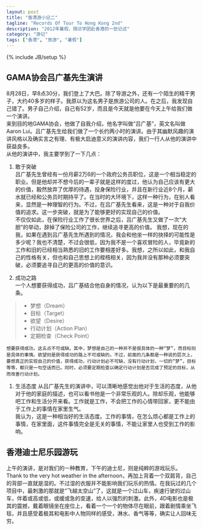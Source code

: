 ```yaml
---
layout: post
title: "香港游小记二"
tagline: "Records Of Tour To Hong Kong 2nd"
description: "2012年暑假，随访学团赴香港的一些记述"
category: "游记"
tags: ["香港", "旅游", "暑假"]
---
```

{% include JB/setup %}

## GAMA协会吕广基先生演讲

8月28日，早8点30分，我们登上了大巴。除了导游之外，还有一个陌生的精干男子，大约40多岁的样子。我原以为这名男子是旅游公司的人。在之后，我发现自己错了。男子自己介绍，自己有52岁，而且是今天就是他要在今天上午给我们做一个演讲。  
来到目的地GAMA协会，他做了自我介绍，他名字叫做“吕广基”，英文名叫做Aaron Lui。吕广基先生给我们做了一个长约两小时的演讲。由于其幽默风趣的演讲风格以及确实言之有理、有极大启迪意义的演讲内容，我们一行人从他的演讲中获益良多。  
从他的演讲中，我主要学到了一下几点：

1. 敢于突破  
   吕广基先生曾经有一份月薪2万6的一个政府公务员职位，这是一个相当稳定的职业。但是他却并不想今后的一辈子就是这样的度过，他认为自己应该有更大的价值，毅然放弃了优厚的待遇，投身保险行业，并且在新行业近8个月，薪水就已经和公务员时期持平了。在当时的大环境下，这样一种行为，在别人看来，显然是一种理智的行为。不过，在吕广基先生看来，这是一种对于自我价值的追求。这一步突破，就是为了能够更好的实现自己的价值。  
   不仅仅如此，在保险行业工作了很长世界之后，吕广基先生又做了一次“大胆”的举动，辞掉了保险公司的工作，继续追寻更高的价值。
   我想，现在的我，如果在遇到吕广基先生所遇到的情况，我会和他坐一样的抉择的可能性是多少呢？我也不清楚，不过会很低，因为我不是一个喜欢冒险的人，毕竟新的工作和旧的已经相当熟悉的旧的工作要相差好多。我想，之所以如此，和我自己的性格有关，但也和自己思想上的桎梏相关，因为我并没有那种必须要突破，必须要追寻自己的更高的价值的意识。

1. 成功之路  
  一个人想要获得成功，吕广基结合他自身的情况，认为以下是最重要的的几条。
> * 梦想（Dream）
> * 目标（Target）
> * 欲望（Desire）
> * 行动计划（Action Plan）
> * 定期检查（Check Point）

    想要获得成功，这五点不可或缺。其中，梦想是自己的一种并不是很具体的一种“梦”，而目标则是具体的事情。欲望则是获得成功的路上不可或缺的。不过，前面的几条都是一种说的层次上，要想真正的实现自己的价值，获得成功，行动计划必不可缺，没有行动计划，一切的“梦”，目标等等，都只是一句空话而已。同时，必须要定期检查以确定行动计划是否完成了预定的目标，从而改善行动计划。

1. 生活态度
从吕广基先生的演讲中，可以清晰地感觉出他对于生活的态度，从他对于他的家庭的描述，也可以看书他是一个非常乐观的人。除却乐观，他能够吧工作和生活分开来看。工作就是工作，不会把工作的心情带回家，更不能由于工作上的事情在家里生气。  
我认为，这是一种相当好的生活态度。工作的事情，在怎么烦心都是工作上的事情，在家里面，这件事情完全是无关的事情，不能让家里人也受到工作的影响。  

## 香港迪士尼乐园游玩
上午的演讲，是对我们的一种教育，下午的迪士尼，则是纯粹的游戏玩乐。  
Thank to the very hot weather in the afternoon，再加上背着一个双肩背，自己的背部一直就是湿的。不过湿的衣服并不能影响我们玩乐的热情。在我玩过的几个项目中，最刺激的那就是“飞越太空山”了，这就是一个过山车，疾速行驶的过山车，伴着或高或低，或缓或急的变速，给人以强烈的刺激。此外，4D电影也是极其的震撼，戴着眼镜坐在座位上，看着一个一个的物体尽在眼前，跟着剧情乘坐飞毯，并且感受着极其和电影中人物同样的感受，淋水、香气等等，确实让人回味无穷。 

